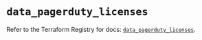 # `data_pagerduty_licenses`

Refer to the Terraform Registry for docs: [`data_pagerduty_licenses`](https://registry.terraform.io/providers/pagerduty/pagerduty/3.5.1/docs/data-sources/licenses).
